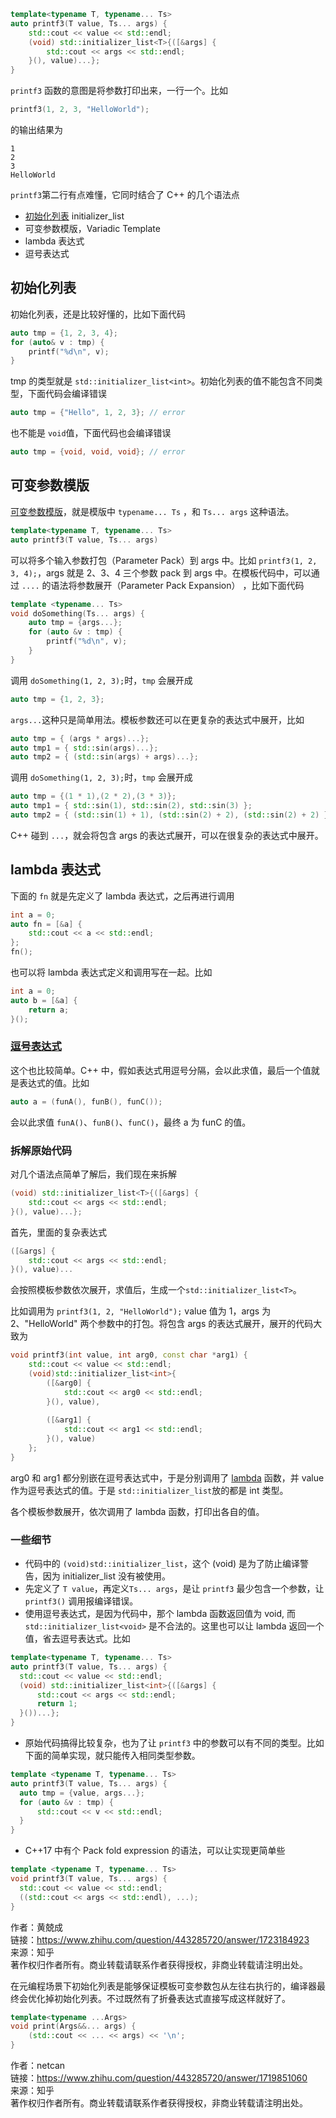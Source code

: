 
```cpp
template<typename T, typename... Ts>
auto printf3(T value, Ts... args) {
    std::cout << value << std::endl;
    (void) std::initializer_list<T>{([&args] {
        std::cout << args << std::endl;
    }(), value)...};
}
```

`printf3` 函数的意图是将参数打印出来，一行一个。比如

```cpp
printf3(1, 2, 3, "HelloWorld");
```

的输出结果为

```text
1
2
3
HelloWorld
```

`printf3`第二行有点难懂，它同时结合了 C++ 的几个语法点

- [初始化列表](https://www.zhihu.com/search?q=%E5%88%9D%E5%A7%8B%E5%8C%96%E5%88%97%E8%A1%A8&search_source=Entity&hybrid_search_source=Entity&hybrid_search_extra=%7B%22sourceType%22%3A%22answer%22%2C%22sourceId%22%3A1723184923%7D) initializer_list
- 可变参数模版，Variadic Template
- lambda 表达式
- 逗号表达式

## **初始化列表**

初始化列表，还是比较好懂的，比如下面代码

```cpp
auto tmp = {1, 2, 3, 4};
for (auto& v : tmp) {
    printf("%d\n", v);
}
```

tmp 的类型就是 `std::initializer_list<int>`。初始化列表的值不能包含不同类型，下面代码会编译错误

```cpp
auto tmp = {"Hello", 1, 2, 3}; // error
```

也不能是 `void`值，下面代码也会编译错误

```cpp
auto tmp = {void, void, void}; // error
```

## **可变参数模版**

[可变参数模版](https://www.zhihu.com/search?q=%E5%8F%AF%E5%8F%98%E5%8F%82%E6%95%B0%E6%A8%A1%E7%89%88&search_source=Entity&hybrid_search_source=Entity&hybrid_search_extra=%7B%22sourceType%22%3A%22answer%22%2C%22sourceId%22%3A1723184923%7D)，就是模版中 `typename... Ts` ，和 `Ts... args` 这种语法。

```cpp
template<typename T, typename... Ts>
auto printf3(T value, Ts... args)
```

可以将多个输入参数打包（Parameter Pack）到 args 中。比如 `printf3(1, 2, 3, 4);`，args 就是 2、3、4 三个参数 pack 到 args 中。在模板代码中，可以通过 `....` 的语法将参数展开（Parameter Pack Expansion） ，比如下面代码

```cpp
template <typename... Ts>
void doSomething(Ts... args) {
    auto tmp = {args...};
    for (auto &v : tmp) {
        printf("%d\n", v);
    }
}
```

调用 `doSomething(1, 2, 3);`时，`tmp` 会展开成

```cpp
auto tmp = {1, 2, 3};
```

`args...`这种只是简单用法。模板参数还可以在更复杂的表达式中展开，比如

```cpp
auto tmp = { (args * args)...};
auto tmp1 = { std::sin(args)...};
auto tmp2 = { (std::sin(args) + args)...};
```

调用 `doSomething(1, 2, 3);`时，`tmp` 会展开成

```cpp
auto tmp = {(1 * 1),(2 * 2),(3 * 3)};
auto tmp1 = { std::sin(1), std::sin(2), std::sin(3) };
auto tmp2 = { (std::sin(1) + 1), (std::sin(2) + 2), (std::sin(2) + 2) };
```

C++ 碰到 `...`，就会将包含 args 的表达式展开，可以在很复杂的表达式中展开。

## **lambda 表达式**

下面的 `fn` 就是先定义了 lambda 表达式，之后再进行调用

```cpp
int a = 0;
auto fn = [&a] {
    std::cout << a << std::endl;
};
fn();
```

也可以将 lambda 表达式定义和调用写在一起。比如

```cpp
int a = 0;
auto b = [&a] {
    return a;
}();
```

### **[逗号表达式](https://www.zhihu.com/search?q=%E9%80%97%E5%8F%B7%E8%A1%A8%E8%BE%BE%E5%BC%8F&search_source=Entity&hybrid_search_source=Entity&hybrid_search_extra=%7B%22sourceType%22%3A%22answer%22%2C%22sourceId%22%3A1723184923%7D)**

这个也比较简单。C++ 中，假如表达式用逗号分隔，会以此求值，最后一个值就是表达式的值。比如

```cpp
auto a = (funA(), funB(), funC());
```

会以此求值 `funA()`、`funB()`、`funC()`，最终 a 为 funC 的值。

### **拆解原始代码**

对几个语法点简单了解后，我们现在来拆解

```cpp
(void) std::initializer_list<T>{([&args] {
    std::cout << args << std::endl;
}(), value)...};
```

首先，里面的复杂表达式

```cpp
([&args] {
    std::cout << args << std::endl;
}(), value)...
```

会按照模板参数依次展开，求值后，生成一个`std::initializer_list<T>`。

比如调用为 `printf3(1, 2, "HelloWorld");` value 值为 1，args 为 2、"HelloWorld" 两个参数中的打包。将包含 args 的表达式展开，展开的代码大致为

```cpp
void printf3(int value, int arg0, const char *arg1) {
    std::cout << value << std::endl;
    (void)std::initializer_list<int>{
        ([&arg0] {
            std::cout << arg0 << std::endl;
        }(), value),
        
        ([&arg1] {
            std::cout << arg1 << std::endl;
        }(), value)
    };
}
```

arg0 和 arg1 都分别嵌在逗号表达式中，于是分别调用了 [lambda](https://www.zhihu.com/search?q=lambda&search_source=Entity&hybrid_search_source=Entity&hybrid_search_extra=%7B%22sourceType%22%3A%22answer%22%2C%22sourceId%22%3A1723184923%7D) 函数，并 value 作为逗号表达式的值。于是 `std::initializer_list`放的都是 int 类型。

各个模板参数展开，依次调用了 lambda 函数，打印出各自的值。

### **一些细节**

- 代码中的 `(void)std::initializer_list`，这个 (void) 是为了防止编译警告，因为 initializer_list 没有被使用。
- 先定义了 `T value`，再定义`Ts... args`，是让 `printf3` 最少包含一个参数，让 `printf3()` 调用报编译错误。
- 使用逗号表达式，是因为代码中，那个 lambda 函数返回值为 void, 而 `std::initializer_list<void>` 是不合法的。这里也可以让 lambda 返回一个值，省去逗号表达式。比如

```cpp
template<typename T, typename... Ts>
auto printf3(T value, Ts... args) {
  std::cout << value << std::endl;
  (void) std::initializer_list<int>{([&args] {
      std::cout << args << std::endl;
      return 1;
  }())...};
}
```

- 原始代码搞得比较复杂，也为了让 `printf3` 中的参数可以有不同的类型。比如下面的简单实现，就只能传入相同类型参数。

```cpp
template <typename T, typename... Ts>
auto printf3(T value, Ts... args) {
  auto tmp = {value, args...};
  for (auto &v : tmp) {
      std::cout << v << std::endl;
  }
}
```

- C++17 中有个 Pack fold expression 的语法，可以让实现更简单些

```cpp
template <typename T, typename... Ts>
void printf3(T value, Ts... args) {
  std::cout << value << std::endl;
  ((std::cout << args << std::endl), ...);
}
```

作者：黄兢成  
链接：https://www.zhihu.com/question/443285720/answer/1723184923  
来源：知乎  
著作权归作者所有。商业转载请联系作者获得授权，非商业转载请注明出处。  



在元编程场景下初始化列表是能够保证模板可变参数包从左往右执行的，编译器最终会优化掉初始化列表。不过既然有了折叠表达式直接写成这样就好了。

```cpp
template<typename ...Args>
void print(Args&&... args) {
    (std::cout << ... << args) << '\n';
}
```

作者：netcan  
链接：https://www.zhihu.com/question/443285720/answer/1719851060  
来源：知乎  
著作权归作者所有。商业转载请联系作者获得授权，非商业转载请注明出处。